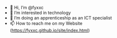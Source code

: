 - 👋 Hi, I’m @fyxxc
- 👀 I’m interested in technology
- 🌱 I’m doing an apprenticeship as an ICT specialist
- 📫 How to reach me on my Website (https://fyxxc.github.io/site/index.html)

<!---
fyxxc/fyxxc is a ✨ special ✨ repository because its `README.md` (this file) appears on your GitHub profile.
You can click the Preview link to take a look at your changes.
--->
